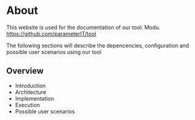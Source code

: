 # About

This website is used for the documentation of our tool: Modu. 
https://github.com/parameterIT/tool

The following sections will describe the depencencies, configuration and possible user scenarios using our tool

## Overview

* Introduction
* Architecture
* Implementation
* Execution
* Possible user scenarios